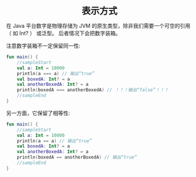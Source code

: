 <center>
  <font size="5">
  	<b>表示方式</b>
  </font>
</center>

在 Java 平台数字是物理存储为 JVM 的原生类型，除非我们需要一个可空的引用（ 如 Int? ） 或泛型。 后者情况下会把数字装箱。

注意数字装箱不一定保留同一性:

```kotlin
fun main() {
	//sampleStart
	val a: Int = 10000
	println(a === a) // 输出“true”
	val boxedA: Int? = a
	val anotherBoxedA: Int? = a
	println(boxedA === anotherBoxedA) // ！！！输出“false”！！！
	//sampleEnd
}
```

另一方面，它保留了相等性:

```kotlin
fun main() {
	//sampleStart
	val a: Int = 10000
	println(a == a) // 输出“true”
	val boxedA: Int? = a
	val anotherBoxedA: Int? = a
	println(boxedA == anotherBoxedA) // 输出“true”
	//sampleEnd
}
```

